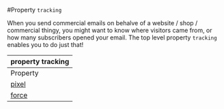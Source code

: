 #Property `tracking`

When you send commercial emails on behalve of a website / shop / commercial thingy,
you might want to know where visitors came from, or how many subscribers opened your email. 
The top level property `tracking` enables you to do just that!

| property tracking |
| --- |
| Property | Value | Desc. |
| [pixel](/copernica-docs:ResponsiveEmail/json/property-pixel) | _string_ | Online location (URL) of the tracking pixel that will be added to the mail. |
| [force](/copernica-docs:ResponsiveEmail/json/property-force) | _boolean_ | Force inclusion of the tracking pixel, even if the email contains other images too. |